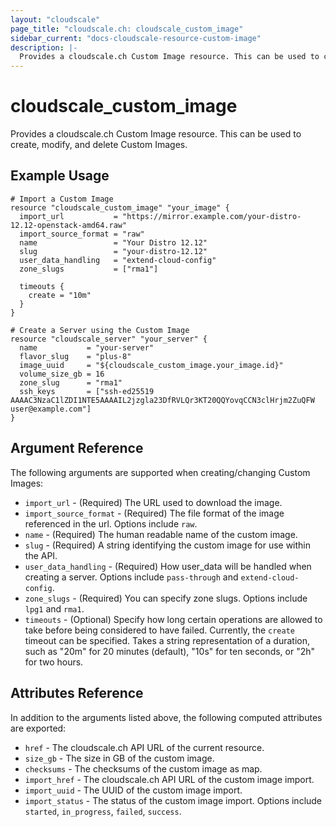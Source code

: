 ```yaml
---
layout: "cloudscale"
page_title: "cloudscale.ch: cloudscale_custom_image"
sidebar_current: "docs-cloudscale-resource-custom-image"
description: |-
  Provides a cloudscale.ch Custom Image resource. This can be used to create, modify, and delete Custom Images.
---
```


# cloudscale\_custom\_image

Provides a cloudscale.ch Custom Image resource. This can be used to create, modify, and delete Custom Images.

## Example Usage

```hcl
# Import a Custom Image
resource "cloudscale_custom_image" "your_image" {
  import_url           = "https://mirror.example.com/your-distro-12.12-openstack-amd64.raw"
  import_source_format = "raw"
  name                 = "Your Distro 12.12"
  slug                 = "your-distro-12.12"
  user_data_handling   = "extend-cloud-config"
  zone_slugs           = ["rma1"]
  
  timeouts {
    create = "10m"
  }
}

# Create a Server using the Custom Image
resource "cloudscale_server" "your_server" {
  name           = "your-server"
  flavor_slug    = "plus-8"
  image_uuid     = "${cloudscale_custom_image.your_image.id}"
  volume_size_gb = 16
  zone_slug      = "rma1"
  ssh_keys       = ["ssh-ed25519 AAAAC3NzaC1lZDI1NTE5AAAAIL2jzgla23DfRVLQr3KT20QQYovqCCN3clHrjm2ZuQFW user@example.com"]
}
```

## Argument Reference

The following arguments are supported when creating/changing Custom Images:

* `import_url` - (Required) The URL used to download the image.
* `import_source_format` - (Required) The file format of the image referenced in the url. Options include `raw`.
* `name` - (Required) The human readable name of the custom image.
* `slug` - (Required) A string identifying the custom image for use within the API.
* `user_data_handling` - (Required) How user_data will be handled when creating a server. Options include `pass-through` and `extend-cloud-config`.
* `zone_slugs` - (Required) You can specify zone slugs. Options include `lpg1` and `rma1`.
* `timeouts` - (Optional) Specify how long certain operations are allowed to take before being considered to have failed. Currently, the `create` timeout can be specified. Takes a string representation of a duration, such as "20m" for 20 minutes (default), "10s" for ten seconds, or "2h" for two hours.

## Attributes Reference

In addition to the arguments listed above, the following computed attributes are exported:

* `href` - The cloudscale.ch API URL of the current resource.
* `size_gb` - The size in GB of the custom image.
* `checksums` - The checksums of the custom image as map.
* `import_href` - The cloudscale.ch API URL of the custom image import.
* `import_uuid` - The UUID of the custom image import.
* `import_status` - The status of the custom image import. Options include `started`, `in_progress`, `failed`, `success`.
